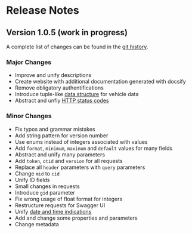 # Release Notes
## Version 1.0.5 (work in progress)
A complete list of changes can be found in the [git history](https://gitlab.com/opentelematics/otdata/-/commits/master).

### Major Changes
- Improve and unify descriptions
- Create website with additional documentation generated with docsify
- Remove obligatory authentifications
- Introduce tuple-like [data structure](https://opentelematics.gitlab.io/otdata/docs/#/additionalDocs?id=basic-schema-for-vehicle-data-in-api-responses) for vehicle data
- Abstract and unfiy [HTTP status codes](https://opentelematics.gitlab.io/otdata/docs/#/additionalDocs?id=http-status-codes)

### Minor Changes
- Fix typos and grammar mistakes
- Add string pattern for version number
- Use enums instead of integers associated with values 
- Add `format`, `minimum`, `maximum` and `default` values for many fields 
- Abstract and unify many parameters 
- Add `token`, `otid` and `version` for all requests
- Replace all `header` parameters with `query` parameters
- Change `mid` to `cid`
- Unify ID fields
- Small changes in requests
- Introduce `gid` parameter
- Fix wrong usage of float format for integers
- Restructure requests for Swagger UI
- Unify [date and time indications](https://opentelematics.gitlab.io/otdata/docs/#/additionalDocs?id=date-and-time-indications)
- Add and change some properties and parameters
- Change metadata